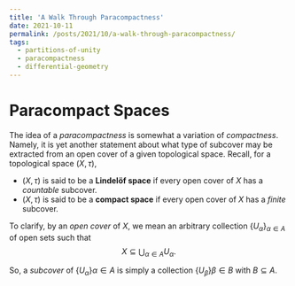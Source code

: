 ```yaml
---
title: 'A Walk Through Paracompactness'
date: 2021-10-11
permalink: /posts/2021/10/a-walk-through-paracompactness/
tags:
  - partitions-of-unity
  - paracompactness
  - differential-geometry
---
```


Paracompact Spaces
==================
The idea of a *paracompactness* is somewhat a variation of *compactness*. Namely, it is yet another statement about what type of subcover may be extracted from an open cover of a given topological space. Recall, for a topological space $(X, \tau)$,

- $(X, \tau)$ is said to be a **Lindelöf space** if every open cover of $X$ has a *countable* subcover.
- $(X, \tau)$ is said to be a **compact space** if every open cover of $X$ has a *finite* subcover.

To clarify, by an *open cover* of $X$, we mean an arbitrary collection $\{U_\alpha\}_{\alpha \in A}$ of open sets such that 
$$X \subseteq \bigcup_{\alpha \in A} U_\alpha.$$

So, a *subcover* of $\{U_\alpha\} {\alpha \in A}$ is simply a collection $\{U_\beta\} {\beta \in B}$ with $B \subseteq A$. 